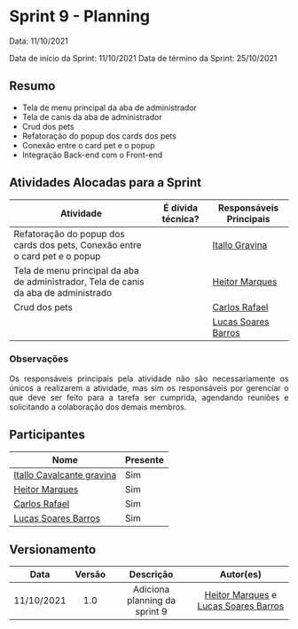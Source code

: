

# Sprint 9 - Planning 

Data: 11/10/2021

Data de início da Sprint: 11/10/2021
Data de término da Sprint: 25/10/2021

## Resumo

- Tela de menu principal da aba de administrador
- Tela de canis da aba de administrador
- Crud dos pets
- Refatoração do popup dos cards dos pets
- Conexão entre o card pet e o popup
- Integração Back-end com o Front-end





## Atividades Alocadas para a Sprint

| Atividade | É dívida técnica? | Responsáveis Principais |
|----------|------------|----------|
| Refatoração do popup dos cards dos pets, Conexão entre o card pet e o popup | | [Itallo Gravina](https://github.com/itallogravina) |
| Tela de menu principal da aba de administrador, Tela de canis da aba de administrado | | [Heitor Marques](https://github.com/heitormsb) |
| Crud dos pets | | [Carlos Rafael](https://github.com/CarlosZoft) |
| | | [Lucas Soares Barros](https://github.com/lucaaassb) |

### Observações
<p align="justify">Os responsáveis principais pela atividade não são necessariamente os únicos a realizarem a atividade, mas sim os responsáveis por gerenciar o que deve ser feito para a tarefa ser cumprida, agendando reuniões e solicitando a colaboração dos demais membros.</p>

## Participantes

|Nome|Presente|
|----|--------|
|[Itallo Cavalcante gravina](https://github.com/itallogravina)| Sim |
|[Heitor Marques](https://github.com/heitormsb)| Sim |
|[Carlos Rafael](https://github.com/CarlosZoft)| Sim |
|[Lucas Soares Barros](https://github.com/lucaaassb)| Sim |

## Versionamento

| Data | Versão | Descrição | Autor(es) |
|:----:|:------:|:---------:|:---------:|
11/10/2021|1.0|Adiciona planning da sprint 9 |[Heitor Marques](https://github.com/heitormsb) e [Lucas Soares Barros](https://github.com/lucaaassb)|

